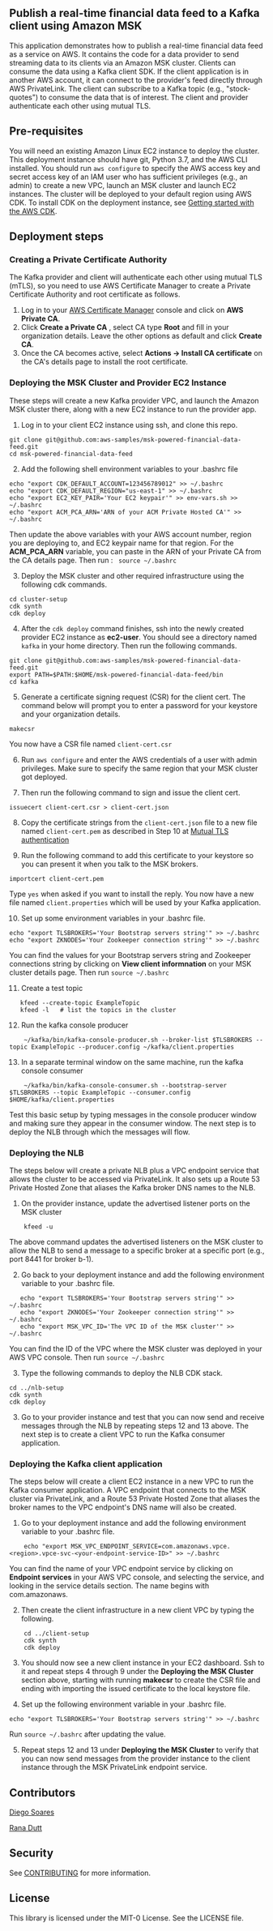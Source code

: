 ## Publish a real-time financial data feed to a Kafka client using Amazon MSK 

This application demonstrates how to publish a real-time financial data feed as a service on AWS. It contains the code for a data provider to send streaming data to its clients via an Amazon MSK cluster. Clients can consume the data using a Kafka client SDK. If the client application is in another AWS account, it can connect to the provider's feed directly through AWS PrivateLink. The client can subscribe to a Kafka topic (e.g., "stock-quotes") to consume the data that is of interest. The client and provider authenticate each other using mutual TLS.

## Pre-requisites
You will need an existing Amazon Linux EC2  instance to deploy the cluster. This deployment instance should have git, Python 3.7, and the AWS CLI installed. You should run ```aws configure``` to specify the AWS access key and secret access key of an IAM user who has sufficient privileges (e.g., an admin) to create a new VPC, launch an MSK cluster and launch EC2 instances. The cluster will be deployed to your default region using AWS CDK. To install CDK on the deployment instance, see [Getting started with the AWS CDK](https://docs.aws.amazon.com/cdk/v2/guide/getting_started.html). 

## Deployment steps
### Creating a Private Certificate Authority 
The Kafka provider and client will authenticate each other using mutual TLS (mTLS), so you  need to use AWS Certificate Manager to create a Private Certificate Authority and root certificate as follows. 

1. Log in to your [AWS Certificate Manager](https://console.aws.amazon.com/acm) console and click on **AWS Private CA**. 
2. Click  **Create a Private CA** , select CA type **Root** and fill in your organization details. Leave the other options as default and click **Create CA**. 
3. Once the CA becomes active, select **Actions -> Install CA certificate** on the CA's details page to install the root certificate. 


### Deploying the MSK Cluster and  Provider EC2 Instance
These steps will create a new Kafka provider VPC, and launch the Amazon MSK cluster there, along with a new EC2 instance to run the provider app. 

1. Log in to your client EC2 instance using ssh, and clone this repo. 
```
git clone git@github.com:aws-samples/msk-powered-financial-data-feed.git
cd msk-powered-financial-data-feed
``` 
2. Add the following shell environment variables to your .bashrc file
```
echo "export CDK_DEFAULT_ACCOUNT=123456789012" >> ~/.bashrc
echo "export CDK_DEFAULT_REGION="us-east-1" >> ~/.bashrc
echo "export EC2_KEY_PAIR='Your EC2 keypair'" >> env-vars.sh >> ~/.bashrc
echo "export ACM_PCA_ARN='ARN of your ACM Private Hosted CA'" >> ~/.bashrc
```
Then update the above variables with your AWS account number, region you are deploying to, and EC2 keypair name for that region. For the **ACM_PCA_ARN** variable, you can paste in the ARN of your Private CA from the CA details page. Then run : ``` source ~/.bashrc``` 

3. Deploy the MSK cluster and other required infrastructure using the following cdk commands. 
```
cd cluster-setup
cdk synth
cdk deploy
```
4. After the ```cdk deploy``` command finishes, ssh into the newly created provider EC2 instance as **ec2-user**. You should see a directory named ```kafka``` in your home directory. Then run the following commands.

```
git clone git@github.com:aws-samples/msk-powered-financial-data-feed.git
export PATH=$PATH:$HOME/msk-powered-financial-data-feed/bin 
cd kafka
```
5. Generate a certificate signing request (CSR) for the client cert.  The command below will prompt you to enter a password for your keystore and your organization details. 
```
makecsr
```
You now have a CSR file named ```client-cert.csr```

6. Run ```aws configure``` and enter the AWS credentials of a user with admin privileges. Make sure to specify the same region that your MSK cluster got deployed. 

7. Then run the following command to sign and issue the client cert.
```
issuecert client-cert.csr > client-cert.json 
```

8. Copy the certificate strings from the ```client-cert.json``` file to a new file named ```client-cert.pem``` as described in Step 10 at [Mutual TLS authentication](https://docs.aws.amazon.com/msk/latest/developerguide/msk-authentication.html) 

9. Run the following command to add this certificate to your keystore so you can present it when you talk to the MSK brokers.
```
importcert client-cert.pem
```
   Type ```yes``` when asked if you want to install the reply. You now have a new file named ```client.properties``` which will be used by your Kafka application. 

10. Set up some environment variables in your .bashrc file. 
```
echo "export TLSBROKERS='Your Bootstrap servers string'" >> ~/.bashrc
echo "export ZKNODES='Your Zookeeper connection string'" >> ~/.bashrc 
```
You can find the values for your Bootstrap servers string and Zookeeper connections string by clicking on **View client informnation**  on your MSK cluster details page. Then  run ```source ~/.bashrc```

11. Create a test topic

```
   kfeed --create-topic ExampleTopic 
   kfeed -l   # list the topics in the cluster 
```

12. Run the kafka console producer
```
    ~/kafka/bin/kafka-console-producer.sh --broker-list $TLSBROKERS --topic ExampleTopic --producer.config ~/kafka/client.properties
```

13. In a separate terminal window on the same machine, run the kafka console consumer 
```
    ~/kafka/bin/kafka-console-consumer.sh --bootstrap-server $TLSBROKERS --topic ExampleTopic --consumer.config $HOME/kafka/client.properties
```
Test this basic setup by typing messages in the console producer window and making sure they appear in the consumer window. The next step is to deploy the NLB through which the messages will flow.


### Deploying the NLB 
The steps below will create a private NLB plus a VPC endpoint service that allows the cluster to be accessed via PrivateLink. It also sets up a Route 53 Private Hosted Zone that aliases the Kafka broker DNS names to the NLB.

1. On the provider instance, update the advertised listener ports on the MSK cluster
```
    kfeed -u
```
The above command updates the advertised listeners on the MSK cluster to allow the NLB to send a message to a specific broker at a specific port (e.g., port 8441 for broker b-1). 

2. Go back to your deployment instance and add the following environment variable to your .bashrc file.
```
   echo "export TLSBROKERS='Your Bootstrap servers string'" >> ~/.bashrc
   echo "export ZKNODES='Your Zookeeper connection string'" >> ~/.bashrc 
   echo "export MSK_VPC_ID='The VPC ID of the MSK cluster'" >> ~/.bashrc
```
You can find the ID of the VPC where the MSK cluster was deployed in your AWS VPC console.  Then run ```source ~/.bashrc```

3.  Type the following commands to deploy the NLB CDK stack.
```
cd ../nlb-setup
cdk synth
cdk deploy
```

3. Go to your provider instance and test that you can now send and receive messages through the NLB by repeating steps 12 and 13 above. The next step is to create a client VPC to run the Kafka consumer application.

### Deploying the Kafka client application
The steps below will create a client EC2 instance in a new VPC to run the Kafka consumer application. A VPC endpoint that connects to the MSK cluster via PrivateLink, and a Route 53 Private Hosted Zone that aliases the broker names to the VPC endpoint's DNS name will also be created. 

1. Go to your deployment instance and add the following environment variable to your .bashrc file.
```
    echo "export MSK_VPC_ENDPOINT_SERVICE=com.amazonaws.vpce.<region>.vpce-svc-<your-endpoint-service-ID>" >> ~/.bashrc
```
You can find the name of your VPC endpoint service by clicking on **Endpoint services** in your AWS VPC console, and selecting the service, and looking in the service details section. The name begins with com.amazonaws.

2. Then create the client infrastructure in a new client VPC by typing the following.
```
    cd ../client-setup
    cdk synth
    cdk deploy
```

3. You should now see a new client instance in your EC2 dashboard. Ssh to it and repeat steps 4 through 9 under the **Deploying the MSK Cluster** section above, starting with running **makecsr** to create the CSR file and ending with importing the issued certificate to the local keystore file. 

4. Set up the following environment variable in your .bashrc file. 
```
echo "export TLSBROKERS='Your Bootstrap servers string'" >> ~/.bashrc
```
Run ```source ~/.bashrc``` after updating the value.

5. Repeat steps 12 and 13 under **Deploying the MSK Cluster** to verify that you can now send messages from the provider instance to the client instance through the MSK PrivateLink endpoint service.



## Contributors

[Diego Soares](https://www.linkedin.com/in/diegogsoares/)

[Rana Dutt](https://www.linkedin.com/in/ranadutt/)

## Security

See [CONTRIBUTING](CONTRIBUTING.md#security-issue-notifications) for more information.

## License

This library is licensed under the MIT-0 License. See the LICENSE file.
